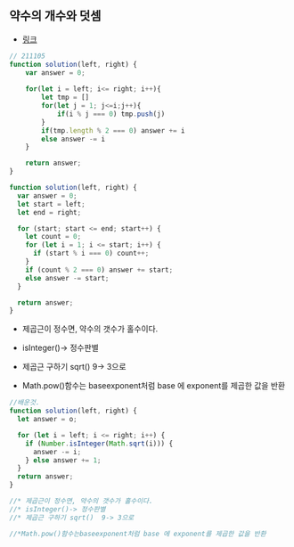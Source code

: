 
## 약수의 개수와 덧셈

- [링크](https://programmers.co.kr/learn/courses/30/lessons/77884)


```js
// 211105 
function solution(left, right) {
    var answer = 0;
    
    for(let i = left; i<= right; i++){
        let tmp = []
        for(let j = 1; j<=i;j++){
            if(i % j === 0) tmp.push(j)
        }
        if(tmp.length % 2 === 0) answer += i
        else answer -= i
    }

    return answer;
}
```

```js
function solution(left, right) {
  var answer = 0;
  let start = left;
  let end = right;

  for (start; start <= end; start++) {
    let count = 0;
    for (let i = 1; i <= start; i++) {
      if (start % i === 0) count++;
    }
    if (count % 2 === 0) answer += start;
    else answer -= start;
  }

  return answer;
}
```

-  제곱근이 정수면, 약수의 갯수가 홀수이다.
- isInteger()-> 정수판별
- 제곱근 구하기 sqrt()  9-> 3으로

- Math.pow()함수는 baseexponent처럼 base 에 exponent를 제곱한 값을 반환
```js
//배운것.
function solution(left, right) {
  let answer = o;

  for (let i = left; i <= right; i++) {
    if (Number.isInteger(Math.sqrt(i))) {
      answer -= i;
    } else answer += 1;
  }
  return answer;
}

//* 제곱근이 정수면, 약수의 갯수가 홀수이다.
//* isInteger()-> 정수판별
//* 제곱근 구하기 sqrt()  9-> 3으로

//*Math.pow()함수는baseexponent처럼 base 에 exponent를 제곱한 값을 반환
```